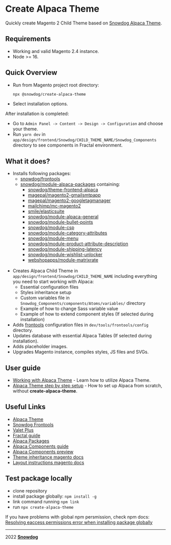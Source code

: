 # Create Alpaca Theme

Quickly create Magento 2 Child Theme based on [Snowdog Alpaca Theme](https://github.com/SnowdogApps/magento2-alpaca-theme).

## Requirements
  * Working and valid Magento 2.4 instance.
  * Node >= 16.

## Quick Overview
- Run from Magento project root directory:
  ```sh
  npx @snowdog/create-alpaca-theme
  ```
- Select installation options.

After installation is completed:
- Go to `Admin Panel -> Content -> Design -> Configuration` and choose your theme.
- Run `yarn dev` in `app/design/frontend/Snowdog/CHILD_THEME_NAME/Snowdog_Components` directory to see components in Fractal environment.

## What it does?
- Installs following packages:
  - [snowdog/frontools](https://github.com/SnowdogApps/magento2-frontools)
  - [snowdog/module-alpaca-packages](https://github.com/SnowdogApps/magento2-alpaca-packages) containing:
    - [snowdog/theme-frontend-alpaca](https://github.com/SnowdogApps/magento2-alpaca-theme)
    - [magepal/magento2-gmailsmtpapp](https://github.com/magepal/magento2-gmail-smtp-app)
    - [magepal/magento2-googletagmanager](https://github.com/magepal/magento2-google-tag-manager)
    - [mailchimp/mc-magento2](https://github.com/mailchimp/mc-magento2)
    - [smile/elasticsuite](https://github.com/Smile-SA/elasticsuite)
    - [snowdog/module-alpaca-general](https://github.com/SnowdogApps/magento2-alpaca-general)
    - [snowdog/module-bullet-points](https://github.com/SnowdogApps/magento2-bullet-points)
    - [snowdog/module-csp](https://github.com/SnowdogApps/magento2-module-csp)
    - [snowdog/module-category-attributes](https://github.com/SnowdogApps/magento2-category-attributes)
    - [snowdog/module-menu](https://github.com/SnowdogApps/magento2-menu)
    - [snowdog/module-product-attribute-description](https://github.com/SnowdogApps/magento2-product-attribute-description)
    - [snowdog/module-shipping-latency](https://github.com/SnowdogApps/magento2-shipping-latency)
    - [snowdog/module-wishlist-unlocker](https://github.com/SnowdogApps/magento2-wishlist-unlocker)
    - [webshopapps/module-matrixrate](https://github.com/webshopapps/module-matrixrate)</br></br>
- Creates Alpaca Child Theme in `app/design/frontend/Snowdog/CHILD_THEME_NAME` including everything you need to start working with Alpaca:
   - Essential configuration files
   - Styles inheritance setup
   - Custom variables file in `Snowdog_Components/components/Atoms/variables/` directory
   - Example of how to change Sass variable value
   - Example of how to extend component styles (If selected during installation)
- Adds [frontools](https://github.com/SnowdogApps/magento2-frontools) configuration files in `dev/tools/frontools/config` directory.
- Updates database with essential Alpaca Tables (If selected during installation).
- Adds placeholder images.
- Upgrades Magento instance, compiles styles, JS files and SVGs.

## User guide
- [Working with Alpaca Theme]() - Learn how to utilize Alpaca Theme.
- [Alpaca Theme step by step setup]() - How to set up Alpaca from scratch, without **create-alpaca-theme**.

## Useful Links
  * [Alpaca Theme](https://github.com/SnowdogApps/magento2-alpaca-theme)
  * [Snowdog Frontools](https://github.com/SnowdogApps/magento2-frontools)
  * [Valet Plus](https://github.com/weprovide/valet-plus/wiki/Database)
  * [Fractal guide](https://fractal.build/guide/)
  * [Alpaca Packages](https://github.com/SnowdogApps/magento2-alpaca-packages)
  * [Alpaca Components guide](https://github.com/SnowdogApps/magento2-alpaca-theme/blob/master/Snowdog_Components/README.md)
  * [Alpaca Components preview](https://magento2-alpaca-theme-git-master-snowdog1.vercel.app/)
  * [Theme inheritance magento docs](https://devdocs.magento.com/guides/v2.3/frontend-dev-guide/themes/theme-inherit.html)
  * [Layout instructions magento docs](https://devdocs.magento.com/guides/v2.4/frontend-dev-guide/layouts/xml-instructions.html)

## Test package locally
  * clone repository
  * install package globally: `npm install -g`
  * link command running `npm link`
  * run `npx create-alpaca-theme`

If you have problems with global npm persmission, check npm docs: [Resolving eaccess permissions error when installing package globally](https://docs.npmjs.com/resolving-eacces-permissions-errors-when-installing-packages-globally)<br/>

****
2022 **[Snowdog](https://www.snow.dog)**
